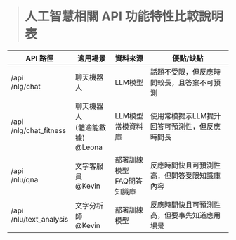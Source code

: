 
> # 人工智慧相關 API 功能特性比較說明表

| API 路徑 | 適用場景 | 資料來源 | 優點/缺點 |
| -------- | -------- | -------- | -------- |
|/api<br>/nlg/chat|聊天機器人|LLM模型|話題不受限，但反應時間較長，且答案不可預測|
|/api<br>/nlg/chat_fitness|聊天機器人<br>(體適能數據)<br>@Leona|LLM模型<br>常模資料庫|使用常模提示LLM提升回答可預測性，但反應時間長|
|/api<br>/nlu/qna|文字客服員<br>@Kevin|部署訓練模型<br>FAQ問答知識庫|反應時間快且可預測性高，但問答受限知識庫內容|
|/api<br>/nlu/text_analysis|文字分析師<br>@Kevin|部署訓練模型|反應時間快且可預測性高，但要事先知道應用場景|

